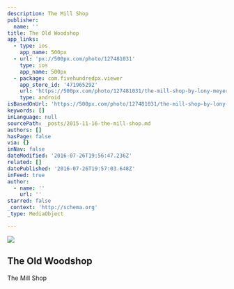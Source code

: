 ```yaml
---
description: The Mill Shop
publisher:
  name: ''
title: The Old Woodshop
app_links:
  - type: ios
    app_name: 500px
  - url: 'px://500px.com/photo/127481031'
    type: ios
    app_name: 500px
  - package: com.fivehundredpx.viewer
    app_store_id: '471965292'
    url: 'https://500px.com/photo/127481031/the-mill-shop-by-lony-meyer'
    type: android
isBasedOnUrl: 'https://500px.com/photo/127481031/the-mill-shop-by-lony-meyer'
keywords: []
inLanguage: null
sourcePath: _posts/2015-11-16-the-mill-shop.md
authors: []
hasPage: false
via: {}
inNav: false
dateModified: '2016-07-26T19:56:47.236Z'
related: []
datePublished: '2016-07-26T19:57:03.648Z'
inFeed: true
author:
  - name: ''
    url: ''
starred: false
_context: 'http://schema.org'
_type: MediaObject

---
```

<article style=""><img src="https://s3-us-west-2.amazonaws.com/the-grid-img/p/77e1503b617af9cf92dea84dbe42f22906fdb777.jpg" /><h1>The Old Woodshop</h1><p>The Mill Shop</p></article>